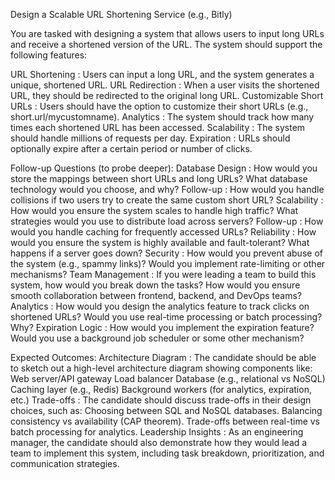 Design a Scalable URL Shortening Service (e.g., Bitly)

You are tasked with designing a system that allows users to input long URLs and receive a shortened version of the URL. The system should support the following features:

URL Shortening : Users can input a long URL, and the system generates a unique, shortened URL.
URL Redirection : When a user visits the shortened URL, they should be redirected to the original long URL.
Customizable Short URLs : Users should have the option to customize their short URLs (e.g., short.url/mycustomname).
Analytics : The system should track how many times each shortened URL has been accessed.
Scalability : The system should handle millions of requests per day.
Expiration : URLs should optionally expire after a certain period or number of clicks.

Follow-up Questions (to probe deeper):
Database Design : How would you store the mappings between short URLs and long URLs? What database technology would you choose, and why?
Follow-up : How would you handle collisions if two users try to create the same custom short URL?
Scalability : How would you ensure the system scales to handle high traffic? What strategies would you use to distribute load across servers?
Follow-up : How would you handle caching for frequently accessed URLs?
Reliability : How would you ensure the system is highly available and fault-tolerant? What happens if a server goes down?
Security : How would you prevent abuse of the system (e.g., spammy links)? Would you implement rate-limiting or other mechanisms?
Team Management : If you were leading a team to build this system, how would you break down the tasks? How would you ensure smooth collaboration between frontend, backend, and DevOps teams?
Analytics : How would you design the analytics feature to track clicks on shortened URLs? Would you use real-time processing or batch processing? Why?
Expiration Logic : How would you implement the expiration feature? Would you use a background job scheduler or some other mechanism?

Expected Outcomes:
Architecture Diagram : The candidate should be able to sketch out a high-level architecture diagram showing components like:
Web server/API gateway
Load balancer
Database (e.g., relational vs NoSQL)
Caching layer (e.g., Redis)
Background workers (for analytics, expiration, etc.)
Trade-offs : The candidate should discuss trade-offs in their design choices, such as:
Choosing between SQL and NoSQL databases.
Balancing consistency vs availability (CAP theorem).
Trade-offs between real-time vs batch processing for analytics.
Leadership Insights : As an engineering manager, the candidate should also demonstrate how they would lead a team to implement this system, including task breakdown, prioritization, and communication strategies.
